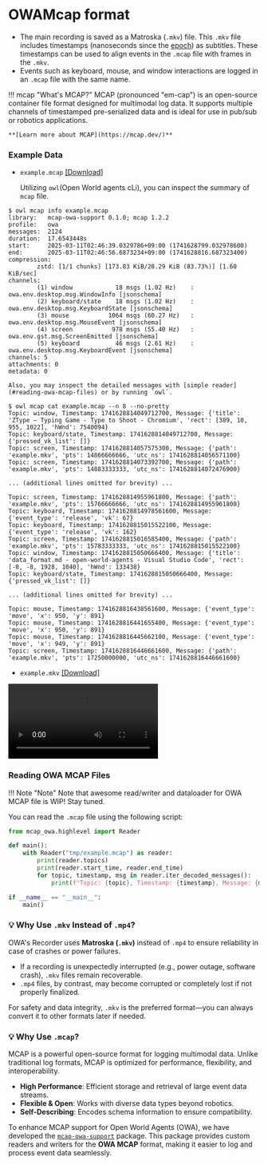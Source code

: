 # OWAMcap format

- The main recording is saved as a Matroska (`.mkv`) file. This `.mkv` file includes timestamps (nanoseconds since the [epoch](https://docs.python.org/3/library/time.html#epoch)) as subtitles. These timestamps can be used to align events in the `.mcap` file with frames in the `.mkv`.
- Events such as keyboard, mouse, and window interactions are logged in an `.mcap` file with the same name.

!!! mcap "What's MCAP?"
    MCAP (pronounced "em-cap") is an open-source container file format designed for multimodal log data. It supports multiple channels of timestamped pre-serialized data and is ideal for use in pub/sub or robotics applications.

    **[Learn more about MCAP](https://mcap.dev/)**

### Example Data

- `example.mcap` [[Download]](https://github.com/open-world-agents/open-world-agents/blob/main/docs/data/example.mcap)

    Utilizing `owl`(Open World agents cLi), you can inspect the summary of `mcap` file.
```
$ owl mcap info example.mcap
library:   mcap-owa-support 0.1.0; mcap 1.2.2
profile:   owa
messages:  2124
duration:  17.6543448s
start:     2025-03-11T02:46:39.0329786+09:00 (1741628799.032978600)
end:       2025-03-11T02:46:56.6873234+09:00 (1741628816.687323400)
compression:
        zstd: [1/1 chunks] [173.83 KiB/28.29 KiB (83.73%)] [1.60 KiB/sec]
channels:
        (1) window            18 msgs (1.02 Hz)    : owa.env.desktop.msg.WindowInfo [jsonschema]
        (2) keyboard/state    18 msgs (1.02 Hz)    : owa.env.desktop.msg.KeyboardState [jsonschema]
        (3) mouse           1064 msgs (60.27 Hz)   : owa.env.desktop.msg.MouseEvent [jsonschema]
        (4) screen           978 msgs (55.40 Hz)   : owa.env.gst.msg.ScreenEmitted [jsonschema]
        (5) keyboard          46 msgs (2.61 Hz)    : owa.env.desktop.msg.KeyboardEvent [jsonschema]
channels: 5
attachments: 0
metadata: 0
```

    Also, you may inspect the detailed messages with [simple reader](#reading-owa-mcap-files) or by running `owl`.
```
$ owl mcap cat example.mcap --n 8 --no-pretty
Topic: window, Timestamp: 1741628814049712700, Message: {'title': 'ZType – Typing Game - Type to Shoot - Chromium', 'rect': [389, 10, 955, 1022], 'hWnd': 7540094}
Topic: keyboard/state, Timestamp: 1741628814049712700, Message: {'pressed_vk_list': []}
Topic: screen, Timestamp: 1741628814057575300, Message: {'path': 'example.mkv', 'pts': 14866666666, 'utc_ns': 1741628814056571100}
Topic: screen, Timestamp: 1741628814073392700, Message: {'path': 'example.mkv', 'pts': 14883333333, 'utc_ns': 1741628814072476900}

... (additional lines omitted for brevity) ...

Topic: screen, Timestamp: 1741628814955961800, Message: {'path': 'example.mkv', 'pts': 15766666666, 'utc_ns': 1741628814955961800}
Topic: keyboard, Timestamp: 1741628814978561600, Message: {'event_type': 'release', 'vk': 67}
Topic: keyboard, Timestamp: 1741628815015522100, Message: {'event_type': 'release', 'vk': 162}
Topic: screen, Timestamp: 1741628815016585400, Message: {'path': 'example.mkv', 'pts': 15783333333, 'utc_ns': 1741628815015522100}
Topic: window, Timestamp: 1741628815050666400, Message: {'title': 'data_format.md - open-world-agents - Visual Studio Code', 'rect': [-8, -8, 1928, 1040], 'hWnd': 133438}
Topic: keyboard/state, Timestamp: 1741628815050666400, Message: {'pressed_vk_list': []}

... (additional lines omitted for brevity) ...

Topic: mouse, Timestamp: 1741628816438561600, Message: {'event_type': 'move', 'x': 950, 'y': 891}
Topic: mouse, Timestamp: 1741628816441655400, Message: {'event_type': 'move', 'x': 950, 'y': 891}
Topic: mouse, Timestamp: 1741628816445662100, Message: {'event_type': 'move', 'x': 949, 'y': 891}
Topic: screen, Timestamp: 1741628816446661600, Message: {'path': 'example.mkv', 'pts': 17250000000, 'utc_ns': 1741628816446661600}
```

- `example.mkv` [[Download]](https://github.com/open-world-agents/open-world-agents/blob/main/docs/data/example.mkv)

<video controls>
<source src="../example.mkv" type="video/mp4">
</video>

### Reading OWA MCAP Files

!!! Note "Note" 
    Note that awesome read/writer and dataloader for OWA MCAP file is WIP! Stay tuned.

You can read the `.mcap` file using the following script:

```python
from mcap_owa.highlevel import Reader

def main():
    with Reader("tmp/example.mcap") as reader:
        print(reader.topics)
        print(reader.start_time, reader.end_time)
        for topic, timestamp, msg in reader.iter_decoded_messages():
            print(f"Topic: {topic}, Timestamp: {timestamp}, Message: {msg}")

if __name__ == "__main__":
    main()
```

### 💡 Why Use `.mkv` Instead of `.mp4`?

OWA's Recorder uses **Matroska (`.mkv`)** instead of `.mp4` to ensure reliability in case of crashes or power failures.

- If a recording is unexpectedly interrupted (e.g., power outage, software crash), `.mkv` files remain recoverable.
- `.mp4` files, by contrast, may become corrupted or completely lost if not properly finalized.

For safety and data integrity, `.mkv` is the preferred format—you can always convert it to other formats later if needed.


### 💡 Why Use `.mcap`?

MCAP is a powerful open-source format for logging multimodal data. Unlike traditional log formats, MCAP is optimized for performance, flexibility, and interoperability.

- **High Performance**: Efficient storage and retrieval of large event data streams.  
- **Flexible & Open**: Works with diverse data types beyond robotics.  
- **Self-Describing**: Encodes schema information to ensure compatibility.

To enhance MCAP support for Open World Agents (OWA), we have developed the [`mcap-owa-support`](https://github.com/open-world-agents/open-world-agents/blob/main/projects/mcap-owa-support) package. This package provides custom readers and writers for the **OWA MCAP** format, making it easier to log and process event data seamlessly.